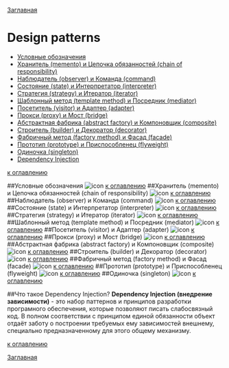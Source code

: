 [Заглавная](README.md)

# Design patterns
+ [Условные обозначения](design-patterns.md#Условные-обозначения)
+ [Хранитель (memento) и Цепочка обязанностей (chain of responsibility)](design-patterns.md#Хранитель-(memento)-и-Цепочка-обязанностей-(chain-of-responsibility))
+ [Наблюдатель (observer) и Команда (command)](design-patterns.md#Наблюдатель-(observer)-и-Команда-(command))
+ [Состояние (state) и Интерпретатор (interpreter)](design-patterns.md#Состояние-(state)-Интерпретатор-(interpreter))
+ [Стратегия (strategy) и Итератор (iterator)](design-patterns.md#Стратегия-(strategy)-и-Итератор-(iterator))
+ [Шаблонный метод (template method) и Посредник (mediator)](design-patterns.md#Шаблонный-метод-(template-method)-и-Посредник-(mediator))
+ [Посетитель (visitor) и Адаптер (adapter)](design-patterns.md#Посетитель-(visitor)-и-Адаптер-(adapter))
+ [Прокси (proxy) и Мост (bridge)](design-patterns.md#Прокси-(proxy)-и-Мост-(bridge))
+ [Абстрактная фабрика (abstract factory) и Компоновщик (composite)](design-patterns.md#Абстрактная-фабрика-(abstract-factory)-и-Компоновщик-(composite))
+ [Строитель (builder) и Декоратор (decorator)](design-patterns.md#Строитель-(builder)-и-Декоратор-(decorator))
+ [Фабричный метод (factory method) и Фасад (facade)](design-patterns.md#Фабричный-метод-(factory-method)-и-Фасад-(facade))
+ [Прототип (prototype) и Приспособленец (flyweight)](design-patterns.md#Прототип-(prototype)-и-Приспособленец-(flyweight))
+ [Одиночка (singleton)](design-patterns.md#Одиночка-(singleton))
+ [Dependency Injection](design-patterns.md#Dependency-Injection)

[к оглавлению](#Design-patterns)

##Условные обозначения
![icon][title]
[к оглавлению](#Design-patterns)
##Хранитель (memento) и Цепочка обязанностей (chain of responsibility)
![icon][memento_chainofresponsibility]
[к оглавлению](#Design-patterns)
##Наблюдатель (observer) и Команда (command)
![icon][observer_command]
[к оглавлению](#Design-patterns)
##Состояние (state) и Интерпретатор (interpreter)
![icon][state_interpreter]
[к оглавлению](#Design-patterns)
##Стратегия (strategy) и Итератор (iterator)
![icon][strategy_iterator]
[к оглавлению](#Design-patterns)
##Шаблонный метод (template method) и Посредник (mediator)
![icon][templatemethod_mediator]
[к оглавлению](#Design-patterns)
##Посетитель (visitor) и Адаптер (adapter)
![icon][visitor_adapter]
[к оглавлению](#Design-patterns)
##Прокси (proxy) и Мост (bridge)
![icon][proxy_bridge]
[к оглавлению](#Design-patterns)
##Абстрактная фабрика (abstract factory) и Компоновщик (composite)
![icon][abstractfactory_composite]
[к оглавлению](#Design-patterns)
##Строитель (builder) и Декоратор (decorator)
![icon][builder_decorator]
[к оглавлению](#Design-patterns)
##Фабричный метод (factory method) и Фасад (facade)
![icon][factorymethod_facade]
[к оглавлению](#Design-patterns)
##Прототип (prototype) и Приспособленец (flyweight)
![icon][prototype_flyweight]
[к оглавлению](#Design-patterns)
##Одиночка (singleton)
![icon][singleton]
[к оглавлению](#Design-patterns)

[title]:img/pattern/pattern_1.PNG
[memento_chainofresponsibility]:img/pattern/pattern_2.PNG
[observer_command]:img/pattern/pattern_3.PNG
[state_interpreter]:img/pattern/pattern_4.PNG
[strategy_iterator]:img/pattern/pattern_5.PNG
[templatemethod_mediator]:img/pattern/pattern_6.PNG
[visitor_adapter]:img/pattern/pattern_7.PNG
[proxy_bridge]:img/pattern/pattern_8.PNG
[abstractfactory_composite]:img/pattern/pattern_9.PNG
[builder_decorator]:img/pattern/pattern_10.PNG
[factorymethod_facade]:img/pattern/pattern_11.PNG
[prototype_flyweight]:img/pattern/pattern_12.PNG
[singleton]:img/pattern/pattern_13.PNG

##Что такое Dependency Injection?
**Dependency Injection (внедрение зависимости)** - это набор паттернов и принципов разработки програмного обеспечения, 
которые позволяют писать слабосвязный код. В полном соответствии с принципом единой обязанности объект отдаёт 
заботу о построении требуемых ему зависимостей внешнему, специально предназначенному для этого общему механизму.

[к оглавлению](#Design-patterns)

[Заглавная](README.md)
